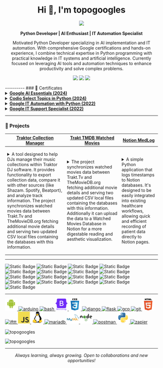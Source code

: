 <h1 align="center">Hi 👋, I'm topogoogles</h1> 
<p align="center"><img src="https://avatars.githubusercontent.com/u/48167838?v=4"></p>
<p align=center><b>Python Developer | AI Enthusiast | IT Automation Specialist</b></p>
<p align="center">Motivated Python Developer specializing in AI implementation and IT automation. With comprehensive Google certifications and hands-on experience, I combine technical expertise in Python programming with practical knowledge in IT systems and artificial intelligence. Currently focused on leveraging AI tools and automation techniques to enhance productivity and solve complex problems.</p>
<p align="center"> <a href="mailto:araujoagustin@gmail.com"><img src="https://img.shields.io/badge/Email-Contact-lightgray?style=for-the-badge&logo=gmail"></a> <a href="https://topogoogles.github.io"><img src="https://img.shields.io/badge/Portfolio-Website-orangered?style=for-the-badge&logo=brave"></a> <img src="https://img.shields.io/badge/Location-Barcelona-blue?style=for-the-badge&logo=google-maps"></p>
----------
### 📃 Certificates
<details>
   <p>
      <summary>
         <a href="https://coursera.org/verify/MF2ACZNKUQXR"><b>Google AI Essentials (2024)</b></a>
      </summary>
      <ul>
         <li>Generative AI implementation</li>
         <li>Advanced prompt engineering</li>
         <li>AI responsibility and ethics</li>
         <li>Natural Language Processing</li>
      </ul>
   </p>
</details>
<details>
   <p>
      <summary>
         <a href="https://coursera.org/verify/specialization/BSFGUD7NBSMN"><b>Codio Select Topics in Python (2024)</b></a>
      </summary>
      <ul>
         <li>Python packaging and development</li>
         <li>Data visualization with Matplotlib</li>
         <li>Web development with Django</li>
         <li>Natural Language Processing</li>
      </ul>
   </p>
</details>
<details>
   <p>
      <summary>
         <a href="https://www.coursera.org/verify/professional-cert/K9K8649HJ2PB"><b>Google IT Automation with Python (2022)</b></a>
      </summary>
      <ul>
         <li>Process automation</li>
         <li>Configuration management</li>
         <li>Version control systems</li>
         <li>Cloud resource management</li>
      </ul>
   </p>
</details>
<details>
   <p>
      <summary>
         <a href="https://coursera.org/verify/professional-cert/GKA9NYNPDSWY"><b>Google IT Support Specialist (2022)</b></a>
      </summary>
      <ui>
         <li>Technical support</li>
         <li>Network administration</li>
         <li>System administration</li>
         <li>Cybersecurity</li>
      </ui>
   </p>
</details>

----------

### 🚀 Projects

|   <a href="https://github.com/topogoogles/traktor-collection-manager"><b>Traktor Collection Manager</b></a>    |   <a href="https://github.com/topogoogles/trakt-tmdb-watched-movies"><b>Trakt TMDB Watched Movies</b></a>   |   <a href="https://github.com/topogoogles/notion-medlog"><b>Notion MedLog</b></a>   |
|   ---   |   ---   |   ---   |
|   <p><details><summary>A tool designed to help DJs manage their music collections within Traktor DJ software. It provides functionality to export collection data, compare it with other sources (like Shazam. Spotify, Beatport), and analyze track information. The project synchronizes watched movies data between Trakt.Tv and TheMovieDB.org fetching additional movie details and serving two updated CSV local files containing the databases with this information.</summary> </details></p>   |   <p><details> <summary>The project synchronizes watched movies data between Trakt.Tv and TheMovieDB.org fetching additional movie details and serving two updated CSV local files containing the databases with this information. Additionally it can upload the data to a Watched Movies Database in Notion for a more digestable reading and aesthetic visualization.</summary> </details></p>   |   <p><details><summary>A simple Python application that logs timestamps to Notion databases. It's designed to be easily integrated into existing healthcare workflows, allowing quick and efficient recording of patient data directly to Notion pages.</summary> </details></p>   |
   
----------

![Static Badge](https://img.shields.io/badge/Python-gold?style=plastic&logo=python) ![Static Badge](https://img.shields.io/badge/HTML+CSS-salmon?style=plastic&logo=htmx) ![Static Badge](https://img.shields.io/badge/Django-seagreen?style=plastic&logo=django) ![Static Badge](https://img.shields.io/badge/Flask-gray?style=plastic&logo=flask)
![Static Badge](https://img.shields.io/badge/LLMs-lightgreen?style=plastic&logo=openai) ![Static Badge](https://img.shields.io/badge/Generative_AI-lavender?style=plastic&logo=google-gemini) ![Static Badge](https://img.shields.io/badge/Prompt_Engineering-teal?style=plastic&logo=openaigym) 
![Static Badge](https://img.shields.io/badge/Google_Cloud-lightblue?style=plastic&logo=google-cloud) ![Static Badge](https://img.shields.io/badge/VERTEX_AI-lightslategray?style=plastic&logo=vtex)
![Static Badge](https://img.shields.io/badge/Linux-gray?style=plastic&logo=linux) ![Static Badge](https://img.shields.io/badge/PowerShell-midnightblue?style=plastic&logo=ntfy) ![Static Badge](https://img.shields.io/badge/Puppet-lightyellow?style=plastic&logo=puppet)     
![Static Badge](https://img.shields.io/badge/Matplotlib-hotpink?style=plastic&logo=soundcharts) ![Static Badge](https://img.shields.io/badge/Jupyter_Notebooks-white?style=plastic&logo=jupyter)
![Static Badge](https://img.shields.io/badge/DNS-mediumpurple?style=plastic&logo=nextdns) ![Static Badge](https://img.shields.io/badge/Network_Security-honeydew?style=plastic&logo=adguard) ![Static Badge](https://img.shields.io/badge/OSI/TCP_IP-burlywood?style=plastic&logo=awsorganizations)
 
----------

<p align="left"> <a href="https://developer.android.com" target="_blank" rel="noreferrer"><img src="https://raw.githubusercontent.com/devicons/devicon/master/icons/android/android-original-wordmark.svg" alt="android" width="40" height="40"/> </a> <a href="https://www.arduino.cc/" target="_blank" rel="noreferrer"> <img src="https://cdn.worldvectorlogo.com/logos/arduino-1.svg" alt="arduino" width="40" height="40"/> </a> <a href="https://www.gnu.org/software/bash/" target="_blank" rel="noreferrer"> <img src="https://www.vectorlogo.zone/logos/gnu_bash/gnu_bash-icon.svg" alt="bash" width="40" height="40"/> </a> <a href="https://getbootstrap.com" target="_blank" rel="noreferrer"> <img src="https://raw.githubusercontent.com/devicons/devicon/master/icons/bootstrap/bootstrap-plain-wordmark.svg" alt="bootstrap" width="40" height="40"/> </a> <a href="https://www.w3schools.com/css/" target="_blank" rel="noreferrer"> <img src="https://raw.githubusercontent.com/devicons/devicon/master/icons/css3/css3-original-wordmark.svg" alt="css3" width="40" height="40"/> </a> <a href="https://www.djangoproject.com/" target="_blank" rel="noreferrer"> <img src="https://cdn.worldvectorlogo.com/logos/django.svg" alt="django" width="40" height="40"/> </a> <a href="https://flask.palletsprojects.com/" target="_blank" rel="noreferrer"> <img src="https://www.vectorlogo.zone/logos/palletsprojects_flask/palletsprojects_flask-icon.svg" alt="flask" width="40" height="40"/> </a> <a href="https://cloud.google.com" target="_blank" rel="noreferrer"> <img src="https://www.vectorlogo.zone/logos/google_cloud/google_cloud-icon.svg" alt="gcp" width="40" height="40"/> </a> <a href="https://git-scm.com/" target="_blank" rel="noreferrer"> <img src="https://www.vectorlogo.zone/logos/git-scm/git-scm-icon.svg" alt="git" width="40" height="40"/> </a> <a href="https://www.w3.org/html/" target="_blank" rel="noreferrer"> <img src="https://raw.githubusercontent.com/devicons/devicon/master/icons/html5/html5-original-wordmark.svg" alt="html5" width="40" height="40"/> </a> <a href="https://ifttt.com/" target="_blank" rel="noreferrer"> <img src="https://www.vectorlogo.zone/logos/ifttt/ifttt-ar21.svg" alt="ifttt" width="40" height="40"/> </a> <a href="https://developer.mozilla.org/en-US/docs/Web/JavaScript" target="_blank" rel="noreferrer"> <img src="https://raw.githubusercontent.com/devicons/devicon/master/icons/javascript/javascript-original.svg" alt="javascript" width="40" height="40"/> </a> <a href="https://www.linux.org/" target="_blank" rel="noreferrer"> <img src="https://raw.githubusercontent.com/devicons/devicon/master/icons/linux/linux-original.svg" alt="linux" width="40" height="40"/> </a> <a href="https://mariadb.org/" target="_blank" rel="noreferrer"> <img src="https://www.vectorlogo.zone/logos/mariadb/mariadb-icon.svg" alt="mariadb" width="40" height="40"/> </a> <a href="https://www.mysql.com/" target="_blank" rel="noreferrer"> <img src="https://raw.githubusercontent.com/devicons/devicon/master/icons/mysql/mysql-original-wordmark.svg" alt="mysql" width="40" height="40"/> </a> <a href="https://nodejs.org" target="_blank" rel="noreferrer"> <img src="https://raw.githubusercontent.com/devicons/devicon/master/icons/nodejs/nodejs-original-wordmark.svg" alt="nodejs" width="40" height="40"/> </a> <a href="https://postman.com" target="_blank" rel="noreferrer"> <img src="https://www.vectorlogo.zone/logos/getpostman/getpostman-icon.svg" alt="postman" width="40" height="40"/> </a> <a href="https://www.python.org" target="_blank" rel="noreferrer"> <img src="https://raw.githubusercontent.com/devicons/devicon/master/icons/python/python-original.svg" alt="python" width="40" height="40"/> </a> <a href="https://zapier.com" target="_blank" rel="noreferrer"> <img src="https://www.vectorlogo.zone/logos/zapier/zapier-icon.svg" alt="zapier" width="40" height="40"/> </a> </p>

<p><img align="center" src="https://github-readme-stats.vercel.app/api/top-langs?username=topogoogles&show_icons=true&locale=en&layout=compact" alt="topogoogles" /></p>  
<p align="left"> <img src="https://komarev.com/ghpvc/?username=topogoogles&label=Profile%20views&color=0e75b6&style=flat" alt="topogoogles" /> </p>  

----------

<p align="center"> <i>Always learning, always growing. Open to collaborations and new opportunities!</i> </p>

